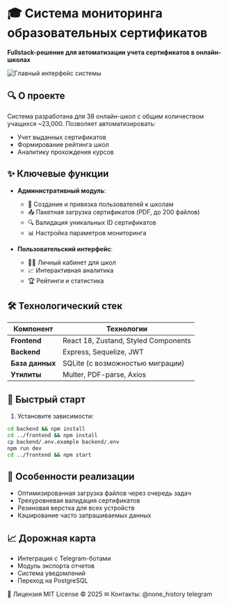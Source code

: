 # 🎓 Система мониторинга образовательных сертификатов

**Fullstack-решение для автоматизации учета сертификатов в онлайн-школах**

![Главный интерфейс системы](frond/src/assets/2025-01-12_12-52-50.png)

## 🔍 О проекте
Система разработана для 38 онлайн-школ с общим количеством учащихся ~23,000. Позволяет автоматизировать:
- Учет выданных сертификатов
- Формирование рейтинга школ
- Аналитику прохождения курсов

## ✨ Ключевые функции
- **Административный модуль**:
  - 📌 Создание и привязка пользователей к школам
  - 📤 Пакетная загрузка сертификатов (PDF, до 200 файлов)
  - 🔍 Валидация уникальных ID сертификатов
  - 📊 Настройка параметров мониторинга

- **Пользовательский интерфейс**:
  - 👨‍🎓 Личный кабинет для школ
  - 📈 Интерактивная аналитика
  - 🏆 Рейтинги и статистика

## 🛠 Технологический стек
| Компонент       | Технологии                          |
|-----------------|-------------------------------------|
| **Frontend**    | React 18, Zustand, Styled Components|
| **Backend**     | Express, Sequelize, JWT             |
| **База данных** | SQLite (с возможностью миграции)    |
| **Утилиты**     | Multer, PDF-parse, Axios            |

## 🚀 Быстрый старт
1. Установите зависимости:
```bash
cd backend && npm install
cd ../frontend && npm install
cp backend/.env.example backend/.env
npm run dev
cd ../frontend && npm start
```


## 📌 Особенности реализации
  - Оптимизированная загрузка файлов через очередь задач
  - Трехуровневая валидация сертификатов
  - Резиновая верстка для всех устройств
  - Кэширование часто запрашиваемых данных

## 📈  Дорожная карта
  - Интеграция с Telegram-ботами
  - Модуль экспорта отчетов
  - Система уведомлений
  - Переход на PostgreSQL




📄 Лицензия
MIT License © 2025
✉ Контакты: @none_history telegram